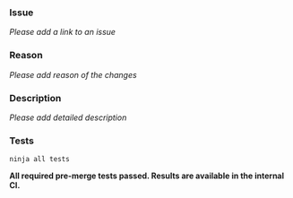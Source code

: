 ### **Issue**
_Please add a link to an issue_

### **Reason**
_Please add reason of the changes_

### **Description**
_Please add detailed description_

### **Tests**
```
ninja all tests
```
**All required pre-merge tests passed. Results are available in the internal CI.**
